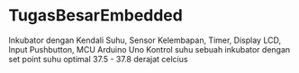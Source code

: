 # TugasBesarEmbedded
Inkubator dengan Kendali Suhu, Sensor Kelembapan, Timer, Display LCD, Input Pushbutton, MCU Arduino Uno
Kontrol suhu sebuah inkubator dengan set point suhu optimal 37.5 - 37.8 derajat celcius
